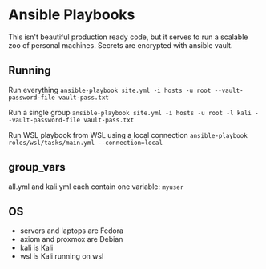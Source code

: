 # Ansible Playbooks

This isn't beautiful production ready code, but it serves to run a scalable zoo of personal machines. Secrets are encrypted with ansible vault.

## Running 

Run everything `ansible-playbook site.yml -i hosts -u root --vault-password-file vault-pass.txt`

Run a single group `ansible-playbook site.yml -i hosts -u root -l kali --vault-password-file vault-pass.txt`

Run WSL playbook from WSL using a local connection `ansible-playbook roles/wsl/tasks/main.yml --connection=local`

## group_vars

all.yml and kali.yml each contain one variable: `myuser`

## OS

- servers and laptops are Fedora
- axiom and proxmox are Debian
- kali is Kali
- wsl is Kali running on wsl
